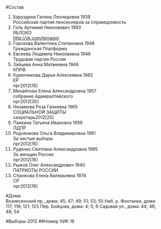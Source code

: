 #Состав
1. Баруздина Галина Леонидовна 1939   
    Российская партия пенсионеров за справедливость
2. Голь Артемий Николаевич 1993   
    ЯБЛОКО  
    http://vk.com/temagol 
3. Горохова Валентина Степановна 1948   
    Гражданская Платформа
4. Евсеева Людмила Николаевна 1946   
    Трудовая партия России
5. Зайцева Анна Матвеевна 1946   
    КПРФ
6. Курятникова Дарья Алексеевна 1982   
    ЕР  
    прг2012[16]
7. Михайлова Елена Александровна 1957   
    собрание Адмиралтейского  
    прг2012[30]    
8. Низамова Роза Галиевна 1965   
    СОЦИАЛЬНОЙ ЗАЩИТЫ  
    секретарь2012[25]  
9. Панкина Татьяна Ивановна 1956   
    ЛДПР
10. Родченкова Ольга Владимировна 1981   
    За чистые выборы  
    прг2012[16]  
11. Руденко Светлана Александровна 1985   
    За женщин России  
    прг2012[16]  
12. Рыжов Олег Александрович 1940   
    ПАТРИОТЫ РОССИИ
13. Стрижова Елена Валерьевна 1978   
    СР  
    прг2012[16]      

#Дома  
Вознесенский пр., дома: 45; 47; 49; 51; 53; 55 Наб. р. Фонтанки, дома: 117; 119; 121; 123 Пер. Бойцова, дома: 4; 5; 6 Садовая ул., дома: 44; 46; 48; 54

#Выборы-2012
##Номер УИК
16

